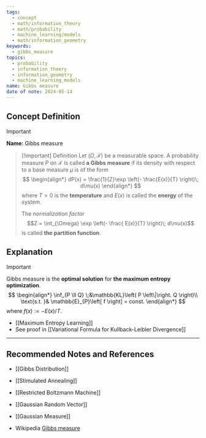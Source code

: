 ```yaml
---
tags:
  - concept
  - math/information_theory
  - math/probability
  - machine_learning/models
  - math/information_geometry
keywords:
  - gibbs_measure
topics:
  - probability
  - information_theory
  - information_geometry
  - machine_learning_models
name: Gibbs measure
date of note: 2024-05-14
---
```


## Concept Definition

>[!important]
>**Name**: Gibbs measure

>[!important] Definition
>Let $(\Omega, \mathscr{F})$ be a measurable space. A probability measure $P$ on $\mathscr{F}$ is called **a Gibbs measure** if its density with respect to a base measure $\mu$ is of the form
>$$
>\begin{align*}
>dP(x) = \frac{1}{Z}\exp \left(- \frac{E(x)}{T}  \right)\; d\mu(x)
\end{align*}
>$$
>where $T >0$ is the **temperature** and $E(x)$ is called the **energy** of the system. 
>
>The *normalization factor* $$Z = \int_{\Omega} \exp \left(- \frac{ E(x)}{T}  \right)\; d\mu(x)$$ is called **the partition function**.






## Explanation

>[!important]
>Gibbs measure is the **optimal solution** for **the maximum entropy optimization**.
>$$
>\begin{align*}
>\inf_{P \ll Q} \;&\mathbb{KL}\left( P \left\|\right. Q \right)\\
>\text{s.t. }& \mathbb{E}_{P}\left[ f \right] = const.
\end{align*}
>$$
>where $f(x) := - E(x) / T.$

- [[Maximum Entropy Learning]]
- See proof in [[Variational Formula for Kullback-Leibler Divergence]]


-----------
##  Recommended Notes and References

- [[Gibbs Distribution]]
- [[Stimulated Annealing]]
- [[Restricted Boltzmann Machine]]

- [[Gaussian Random Vector]]
- [[Gaussian Measure]]

- Wikipedia [Gibbs measure](https://en.wikipedia.org/wiki/Gibbs_measure)